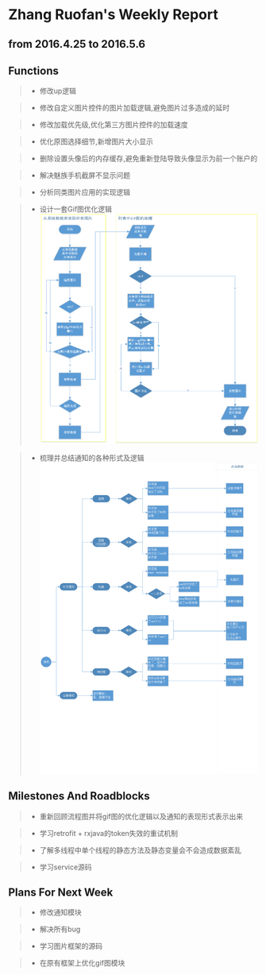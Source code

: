 <meta http-equiv="Content-Type" content="text/html; charset=utf-8">

Zhang Ruofan's Weekly Report
===================

from 2016.4.25 to 2016.5.6
---------------------------------

## <i class="icon-pencil"></i>Functions

> - 修改up逻辑

> - 修改自定义图片控件的图片加载逻辑,避免图片过多造成的延时

> - 修改加载优先级,优化第三方图片控件的加载速度

> - 优化原图选择细节,新增图片大小显示

> - 删除设置头像后的内存缓存,避免重新登陆导致头像显示为前一个账户的

> - 解决魅族手机截屏不显示问题

> - 分析同类图片应用的实现逻辑

> - 设计一套Gif图优化逻辑
    ![gifOptimize](./img/20160506/Gif图加载逻辑.png)

> - 梳理并总结通知的各种形式及逻辑 ![notification](./img/20160506/通知.png)


## <i class="icon-pencil"></i>Milestones And Roadblocks

> - 重新回顾流程图并将gif图的优化逻辑以及通知的表现形式表示出来

> - 学习retrofit + rxjava的token失效的重试机制

> - 了解多线程中单个线程的静态方法及静态变量会不会造成数据紊乱

> - 学习service源码


## <i class="icon-pencil"></i>Plans For Next Week

> - 修改通知模块

> - 解决所有bug

> - 学习图片框架的源码

> - 在原有框架上优化gif图模块



